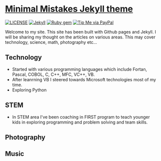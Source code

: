 # [Minimal Mistakes Jekyll theme](https://mmistakes.github.io/minimal-mistakes/)

[![LICENSE](https://img.shields.io/badge/license-MIT-lightgrey.svg)](https://raw.githubusercontent.com/mmistakes/minimal-mistakes/master/LICENSE)
[![Jekyll](https://img.shields.io/badge/jekyll-%3E%3D%203.7-blue.svg)](https://jekyllrb.com/)
[![Ruby gem](https://img.shields.io/gem/v/minimal-mistakes-jekyll.svg)](https://rubygems.org/gems/minimal-mistakes-jekyll)
[![Tip Me via PayPal](https://img.shields.io/badge/PayPal-tip%20me-green.svg?logo=paypal)](https://www.paypal.me/mmistakes)

Welcome to my site. This site has been built with Github pages and Jekyll. I will be sharing my thought on the articles on various areas.
This may cover technology, science, math, photography etc...
 

## Technology

- Started with various programming languages which include Fortan, Pascal, COBOL, C, C++, MFC, VC++, VB.
- After leanrning VB I steered towards Microsoft technologies most of my time.
- Exploring Python 

## STEM

- In STEM area I've been coaching in FIRST program to teach younger kids in exploring programming and problem solving and team skills.

## Photography


## Music

